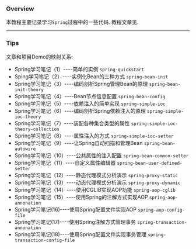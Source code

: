 
### Overview

本教程主要记录学习`Spring`过程中的一些代码. 教程文章见[]().

---
### Tips

文章和项目Demo的映射关系:

* Spring学习笔记（1）----简单的实例 		`spring-quickstart`
* Sping学习笔记（2）----实例化Bean的三种方式 `spring-bean-init`
* Spring学习笔记（3）----编码剖析Spring管理Bean的原理 `spring-bean-init-theory`
* Spring学习笔记（4）----Bean节点信息配置 `spring-bean-config`
* Spring学习笔记（5）----依赖注入的简单实现 `spring-simple-ioc`
* Spring学习笔记（6）----编码剖析Spring依赖注入的原理 `spring-simple-ioc-theory`
* Spring学习笔记（7）----装配各种集合类型的属性 `spring-simple-ioc-theory-collection`
* Spring学习笔记（8）----属性注入的方式 `spring-simple-ioc-setter`
* Spring学习笔记（9）----让Spring自动扫描和管理Bean `spring-bean-autowire`
* Spring学习笔记（10）----公共属性的注入配置 `spring-bean-common-setter`
* Spring学习笔记（11）----自定义属性编辑器 `spring-bean-user-defined-setter`
* Spring学习笔记（12）----静态代理模式分析演示 `spring-proxy-static`
* Spring学习笔记（13）----动态代理模式分析演示 `spring-proxy-dynamic`
* Spring学习笔记（14）----使用CGLIB实现AOP功能 `spring-aop-cglib`
* Spring学习笔记（15）----使用Spring的注解方式实现AOP `spring-aop-annonation`
* Spring学习笔记(16)----使用Spring配置文件实现AOP `spring-aop-config-file`
* Spring学习笔记(17)----使用Spring注解方式管理事务 `spring-transaction-annonation`
* Spring学习笔记(18)----使用Spring配置文件实现事务管理 `spring-transaction-config-file`